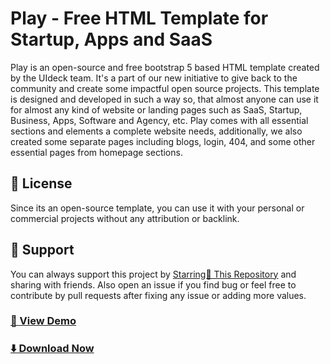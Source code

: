 # Play - Free HTML Template for Startup, Apps and SaaS

Play is an open-source and free bootstrap 5 based HTML template created by the UIdeck team. It's a part of our new initiative to give back to the community and create some impactful open source projects.
This template is designed and developed in such a way so, that almost anyone can use it for almost any kind of website or landing pages such as SaaS, Startup, Business, Apps, Software and Agency, etc.
Play comes with all essential sections and elements a complete website needs, additionally, we also created some separate pages including blogs, login, 404, and some other essential pages from homepage sections.



## 📃 License
Since its an open-source template, you can use it with your personal or commercial projects without any attribution or backlink.

## 💙 Support
You can always support this project by [Starring🌟 This Repository](https://github.com/uideck/play-bootstrap) 
and sharing with friends. Also open an issue if you find bug or feel free to contribute by pull requests after fixing any issue or adding more values.

### [🚀 View Demo](https://preview.uideck.com/items/play-bootstrap/)

### [⬇️ Download Now](https://preview.uideck.com/items/play-bootstrap/)
